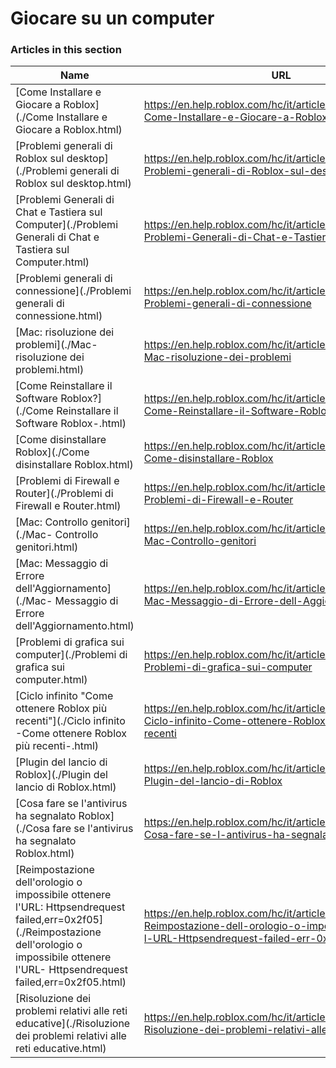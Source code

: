 # Giocare su un computer  
### Articles in this section
Name|URL
-|-
[Come Installare e Giocare a Roblox](./Come Installare e Giocare a Roblox.html) |https://en.help.roblox.com/hc/it/articles/204473560-Come-Installare-e-Giocare-a-Roblox
[Problemi generali di Roblox sul desktop](./Problemi generali di Roblox sul desktop.html) |https://en.help.roblox.com/hc/it/articles/203312870-Problemi-generali-di-Roblox-sul-desktop
[Problemi Generali di Chat e Tastiera sul Computer](./Problemi Generali di Chat e Tastiera sul Computer.html) |https://en.help.roblox.com/hc/it/articles/203313040-Problemi-Generali-di-Chat-e-Tastiera-sul-Computer
[Problemi generali di connessione](./Problemi generali di connessione.html) |https://en.help.roblox.com/hc/it/articles/203312880-Problemi-generali-di-connessione
[Mac: risoluzione dei problemi](./Mac- risoluzione dei problemi.html) |https://en.help.roblox.com/hc/it/articles/203312990-Mac-risoluzione-dei-problemi
[Come Reinstallare il Software Roblox?](./Come Reinstallare il Software Roblox-.html) |https://en.help.roblox.com/hc/it/articles/203312910-Come-Reinstallare-il-Software-Roblox
[Come disinstallare Roblox](./Come disinstallare Roblox.html) |https://en.help.roblox.com/hc/it/articles/203312980-Come-disinstallare-Roblox
[Problemi di Firewall e Router](./Problemi di Firewall e Router.html) |https://en.help.roblox.com/hc/it/articles/203312840-Problemi-di-Firewall-e-Router
[Mac: Controllo genitori](./Mac- Controllo genitori.html) |https://en.help.roblox.com/hc/it/articles/203313010-Mac-Controllo-genitori
[Mac: Messaggio di Errore dell'Aggiornamento](./Mac- Messaggio di Errore dell'Aggiornamento.html) |https://en.help.roblox.com/hc/it/articles/203313000-Mac-Messaggio-di-Errore-dell-Aggiornamento
[Problemi di grafica sui computer](./Problemi di grafica sui computer.html) |https://en.help.roblox.com/hc/it/articles/203312790-Problemi-di-grafica-sui-computer
[Ciclo infinito "Come ottenere Roblox più recenti"](./Ciclo infinito -Come ottenere Roblox più recenti-.html) |https://en.help.roblox.com/hc/it/articles/203312940-Ciclo-infinito-Come-ottenere-Roblox-pi%C3%B9-recenti
[Plugin del lancio di Roblox](./Plugin del lancio di Roblox.html) |https://en.help.roblox.com/hc/it/articles/203313020-Plugin-del-lancio-di-Roblox
[Cosa fare se l'antivirus ha segnalato Roblox](./Cosa fare se l'antivirus ha segnalato Roblox.html) |https://en.help.roblox.com/hc/it/articles/203313030-Cosa-fare-se-l-antivirus-ha-segnalato-Roblox
[Reimpostazione dell'orologio o impossibile ottenere l'URL: Httpsendrequest failed,err=0x2f05](./Reimpostazione dell'orologio o impossibile ottenere l'URL- Httpsendrequest failed,err=0x2f05.html) |https://en.help.roblox.com/hc/it/articles/203312830-Reimpostazione-dell-orologio-o-impossibile-ottenere-l-URL-Httpsendrequest-failed-err-0x2f05
[Risoluzione dei problemi relativi alle reti educative](./Risoluzione dei problemi relativi alle reti educative.html) |https://en.help.roblox.com/hc/it/articles/115005744663-Risoluzione-dei-problemi-relativi-alle-reti-educative